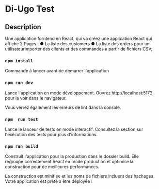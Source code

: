 # Di-Ugo Test

## Description

Une application forntend en React, qui va créez une application React qui affiche 2 Pages :
● La liste des customers
● La liste des orders pour un utilisateurimporter des clients et des commandes à partir de fichiers CSV;

### `npm install`

Commande à lancer avant de demarrer l'application

### `npm run dev`

Lance l'application en mode développement.
Ouvrez http://localhost:5173 pour la voir dans le navigateur.

Vous verrez également les erreurs de lint dans la console.

### `npm  run test`

Lance le lanceur de tests en mode interactif.
Consultez la section sur l'exécution des tests pour plus d'informations.

### `npm run build`

Construit l'application pour la production dans le dossier build.
Elle regroupe correctement React en mode production et optimise la construction pour de meilleures performances.

La construction est minifiée et les noms de fichiers incluent des hachages.
Votre application est prête à être déployée !
